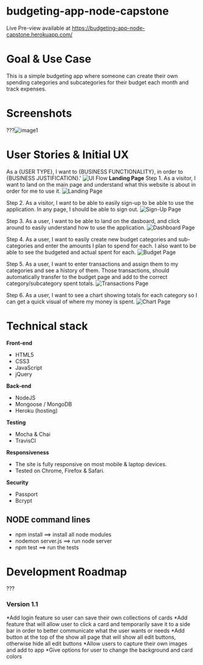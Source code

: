 # budgeting-app-node-capstone
Live Pre-view available at https://budgeting-app-node-capstone.herokuapp.com/

# Goal & Use Case

This is a simple budgeting app where someone can create their own spending categories and subcategories for their budget each month and track expenses.



# Screenshots
???![image1](https://github.com/kimcheru18/non-verbal-communication-fullstack-capstone/blob/master/github-images/landing-page.png)

# User Stories & Initial UX
As a {USER TYPE}, I want to {BUSINESS FUNCTIONALITY}, in order to {BUSINESS JUSTIFICATION}.'
![UI Flow](ui-flow.jpg)
**Landing Page**
Step 1. As a visitor, I want to land on the main page and understand what this website is about in order for me to use it.
![Landing Page](landing-page.jpg)

Step 2. As a visitor, I want to be able to easily sign-up to be able to use the application. In any page, I should be able to sign out.
![Sign-Up Page](signup-page.jpg)

Step 3. As a user, I want to be able to land on the dasboard, and click around to easily understand how to use the application.
![Dashboard Page](user-dashboard.jpg)

Step 4. As a user, I want to easily create new budget categories and sub-categories and enter the amounts I plan to spend for each. I also want to be able to see the budgeted and actual spent for each.
![Budget Page](budget-page.jpg)

Step 5. As a user, I want to enter transactions and assign them to my categories and see a history of them. Those transactions, should automatically transfer to the budget page and add to the correct category/subcategory spent totals.
![Transactions Page](transactions-page.jpg)

Step 6. As a user, I want to see a chart showing totals for each category so I can get a quick visual of where my money is spent.
![Chart Page](chart-page.jpg)

# Technical stack

**Front-end**
 * HTML5
 * CSS3
 * JavaScript
 * jQuery

**Back-end**
 * NodeJS
 * Mongoose / MongoDB
 * Heroku (hosting)

**Testing**
 * Mocha & Chai
 * TravisCI

**Responsiveness**
 * The site is fully responsive on most mobile & laptop devices.
 * Tested on Chrome, Firefox & Safari.

**Security**
 * Passport
 * Bcrypt

 ## NODE command lines
* npm install ==> install all node modules
* nodemon server.js ==> run node server
* npm test ==> run the tests

# Development Roadmap
???

### Version 1.1
 *Add login feature so user can save their own collections of cards
 *Add feature that will allow user to click a card and temporarily save it to a side bar in order to better communicate what the user wants or needs
 *Add button at the top of the show all page that will show all edit buttons, otherwise hide all edit buttons
 *Allow users to capture their own images and add to app
  *Give options for user to change the background and card colors
